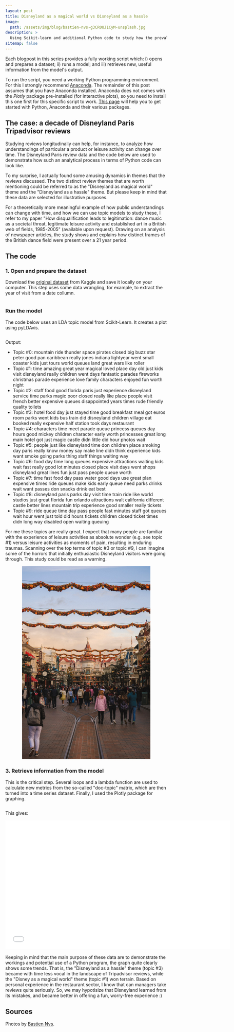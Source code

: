 ```yaml
---
layout: post
title: Disneyland as a magical world vs Disneyland as a hassle
image:
  path: /assets/img/blog/bastien-nvs-g3CR0UJ1CyM-unsplash.jpg
description: >
  Using Scikit-learn and additional Python code to study how the prevalence of certain topics changes over time
sitemap: false
---
```


Each blogpost in this series provides a fully working script which: i) opens and prepares a dataset; ii) runs a model; and iii) retrieves new, useful information from the model's output.

To run the script, you need a working Python programming environment. For this I strongly recommend [Anaconda](https://www.anaconda.com/). The remainder of this post assumes that you have Anaconda installed. Anaconda does not comes with the _Plotly_ package pre-installed (for interactive plots), so you need to install this one first for this specific script to work. [This page](https://renswilderom.github.io/blog/python/2021-11-19-How-to-get-started-with-Python/) will help you to get started with Python, Anaconda and their various packages.  

## The case: a decade of Disneyland Paris Tripadvisor reviews

Studying reviews longitudinally can help, for instance, to analyze how understandings of particular a product or leisure activity can change over time. The Disneyland Paris review data and the code below are used to demonstrate how such an analytical process in terms of Python code can look like.

To my surprise, I actually found some amusing dynamics in themes that the reviews discussed. The two distinct review themes that are worth mentioning could be referred to as the "Disneyland as magical world" theme and the "Disneyland as a hassle" theme. But please keep in mind that these data are selected for illustrative purposes.

For a theoretically more meaningful example of how public understandings can change with time, and how we can use topic models to study these, I refer to my paper "How disqualification leads to legitimation: dance music as a societal threat, legitimate leisure activity and established art in a British web of fields, 1985-2005" (available upon request). Drawing on an analysis of newspaper articles, the study shows and explains how distinct frames of the British dance field were present over a 21 year period.


## The code

### 1. Open and prepare the dataset

Download the [original dataset](https://www.kaggle.com/arushchillar/disneyland-reviews) from Kaggle and save it locally on your computer. This step uses some data wrangling, for example, to extract the year of visit from a date collumn.


```python

```

### Run the model

The code below uses an LDA topic model from Scikit-Learn. It creates a plot using pyLDAvis.

```python

```

Output:
* Topic #0: mountain ride thunder space pirates closed big buzz star peter good pan caribbean really jones indiana lightyear went small coaster kids just tours world queues land great wars like roller
* Topic #1: time amazing great year magical loved place day old just kids visit disneyland really children went days fantastic parades fireworks christmas parade experience love family characters enjoyed fun worth night
* Topic #2: staff food good florida paris just experience disneyland service time parks magic poor closed really like place people visit french better expensive queues disappointed years times rude friendly quality toilets
* Topic #3: hotel food day just stayed time good breakfast meal got euros room parks went kids bus train did disneyland children village eat booked really expensive half station took days restaurant
* Topic #4: characters time meet parade queue princess queues day hours good mickey children character early worth princesses great long main hotel got just magic castle didn little did hour photos wait
* Topic #5: people just like disneyland time don children place smoking day paris really know money say make line didn think experience kids want smoke going parks thing staff things waiting way
* Topic #6: food day time long queues expensive attractions waiting kids wait fast really good lot minutes closed place visit days went shops disneyland great lines fun just pass people queue worth
* Topic #7: time fast food day pass water good days use great plan expensive times ride queues make kids early queue need parks drinks wait want passes don snacks drink eat best
* Topic #8: disneyland paris parks day visit time train ride like world studios just great florida fun orlando attractions walt california different castle better lines mountain trip experience good smaller really tickets
* Topic #9: ride queue time day pass people fast minutes staff got queues wait hour went just told did hours tickets children closed ticket times didn long way disabled open waiting queuing

For me these topics are really great. I expect that many people are familiar with the experience of leisure activities as absolute wonder (e.g. see topic #1) versus leisure activities as moments of pain, resulting in enduring traumas. Scanning over the top terms of topic #3 or topic #9, I can imagine some of the horrors that initially enthusiastic Disneyland visitors were going through. This study could be read as a warning.

<p align="center">
<img src="/assets/img/blog/bastien-nvs-a4UVioeQGGY-unsplash.jpg" alt="disney" width="400"/>
</p>

### 3. Retrieve information from the model

This is the critical step. Several loops and a lambda function are used to calculate new metrics from the so-called "doc-topic" matrix, which are then turned into a time series dataset. Finally, I used the Plotly package for graphing.

```python

```

This gives:

<iframe width="700" height="400" frameborder="0" scrolling="no" src="//plotly.com/~renswilderom/305.embed?link=true"></iframe>

Keeping in mind that the main purpose of these data are to demonstrate the workings and potential use of a Python program, the graph quite clearly shows some trends. That is, the "Disneyland as a hassle" theme (topic #3) became with time less vocal in the landscape of Tripadvisor reviews, while the "Disney as a magical world" theme (topic #1) won terrain. Based on personal experience in the restaurant sector, I know that can managers take reviews quite seriously. So, we may hypotisize that Disneyland learned from its mistakes, and became better in offering a fun, worry-free experience :)


## Sources

Photos by [Bastien Nvs](https://unsplash.com/@bastien_nvs).

